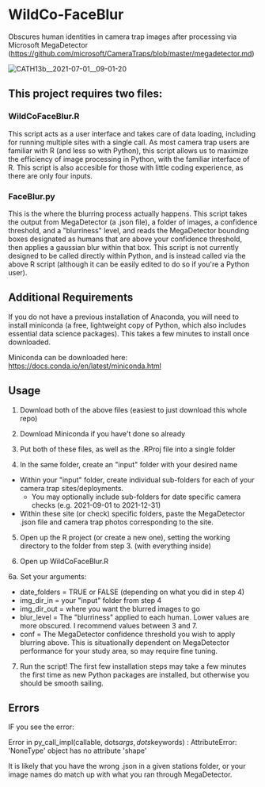 # WildCo-FaceBlur
Obscures human identities in camera trap images after processing via Microsoft MegaDetector (https://github.com/microsoft/CameraTraps/blob/master/megadetector.md)

![CATH13b__2021-07-01__09-01-20](https://user-images.githubusercontent.com/50589536/139109978-8f50e193-05f6-48ac-94cd-474ae6119396.jpg)

## This project requires two files:
### WildCoFaceBlur.R
This script acts as a user interface and takes care of data loading, including for running multiple sites with a single call. As most camera trap users are familiar with R (and less so with Python), this script allows us to maximize the efficiency of image processing in Python, with the familiar interface of R. This script is also accesible for those with little coding experience, as there are only four inputs. 

### FaceBlur.py
This is the where the blurring process actually happens. This script takes the output from MegaDetector (a .json file), a folder of images, a confidence threshold, and a "blurriness" level, and reads the MegaDetector bounding boxes designated as humans that are above your confidence threshold, then applies a gaussian blur within that box. This script is not currently designed to be called directly within Python, and is instead called via the above R script (although it can be easily edited to do so if you're a Python user). 

## Additional Requirements
If you do not have a previous installation of Anaconda, you will need to install miniconda (a free, lightweight copy of Python, which also includes essential data science packages). This takes a few minutes to install once downloaded. 

Miniconda can be downloaded here: https://docs.conda.io/en/latest/miniconda.html

## Usage
1. Download both of the above files (easiest to just download this whole repo)

2. Download Miniconda if you have't done so already

3. Put both of these files, as well as the .RProj file into a single folder 

4. In the same folder, create an "input" folder with your desired name
* Within your "input" folder, create individual sub-folders for each of your camera trap sites/deployments. 
  * You may optionally include sub-folders for date specific camera checks (e.g. 2021-09-01 to 2021-12-31)
* Within these site (or check) specific folders, paste the MegaDetector .json file and camera trap photos corresponding to the site. 

5. Open up the R project (or create a new one), setting the working directory to the folder from step 3. (with everything inside)

6. Open up WildCoFaceBlur.R 

6a. Set your arguments:
* date_folders = TRUE or FALSE (depending on what you did in step 4)
* img_dir_in = your "input" folder from step 4
* img_dir_out = where you want the blurred images to go
* blur_level = The "blurriness" applied to each human. Lower values are more obscured. I recommend values between 3 and 7. 
* conf = The MegaDetector confidence threshold you wish to apply blurring above. This is situationally dependent on MegaDetector performance for your study area, so may     require fine tuning. 
    
7. Run the script! The first few installation steps may take a few minutes the first time as new Python packages are installed, but otherwise you should be smooth sailing. 

## Errors

IF you see the error: 

 Error in py_call_impl(callable, dots$args, dots$keywords) : 
  AttributeError: 'NoneType' object has no attribute 'shape' 
  
It is likely that you have the wrong .json in a given stations folder, or your image names do match up with what you ran through MegaDetector. 


